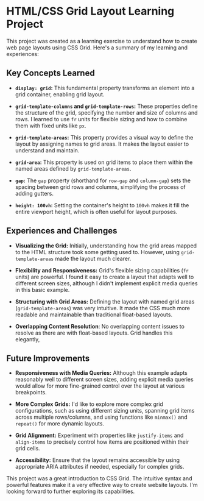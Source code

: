 # HTML/CSS Grid Layout Learning Project

This project was created as a learning exercise to understand how to create web page layouts using CSS Grid.  Here's a summary of my learning and experiences:

## Key Concepts Learned

* **`display: grid`:** This fundamental property transforms an element into a grid container, enabling grid layout.

* **`grid-template-columns` and `grid-template-rows`:** These properties define the structure of the grid, specifying the number and size of columns and rows. I learned to use `fr` units for flexible sizing and how to combine them with fixed units like `px`.

* **`grid-template-areas`:**  This property provides a visual way to define the layout by assigning names to grid areas.  It makes the layout easier to understand and maintain.

* **`grid-area`:** This property is used on grid items to place them within the named areas defined by `grid-template-areas`.

* **`gap`:**  The `gap` property (shorthand for `row-gap` and `column-gap`) sets the spacing between grid rows and columns, simplifying the process of adding gutters.

* **`height: 100vh`:** Setting the container's height to `100vh` makes it fill the entire viewport height, which is often useful for layout purposes.


## Experiences and Challenges

* **Visualizing the Grid:** Initially, understanding how the grid areas mapped to the HTML structure took some getting used to.  However, using `grid-template-areas` made the layout much clearer.

* **Flexibility and Responsiveness:**  Grid's flexible sizing capabilities (`fr` units) are powerful.  I found it easy to create a layout that adapts well to different screen sizes, although I didn't implement explicit media queries in this basic example.

* **Structuring with Grid Areas:**  Defining the layout with named grid areas (`grid-template-areas`) was very intuitive.  It made the CSS much more readable and maintainable than traditional float-based layouts.

* **Overlapping Content Resolution**: No overlapping content issues to resolve as there are with float-based layouts. Grid handles this elegantly,


## Future Improvements

* **Responsiveness with Media Queries:** Although this example adapts reasonably well to different screen sizes, adding explicit media queries would allow for more fine-grained control over the layout at various breakpoints.

* **More Complex Grids:**  I'd like to explore more complex grid configurations, such as using different sizing units, spanning grid items across multiple rows/columns, and using functions like `minmax()` and `repeat()` for more dynamic layouts.

* **Grid Alignment:** Experiment with properties like `justify-items` and `align-items` to precisely control how items are positioned within their grid cells.

* **Accessibility:**  Ensure that the layout remains accessible by using appropriate ARIA attributes if needed, especially for complex grids.



This project was a great introduction to CSS Grid.  The intuitive syntax and powerful features make it a very effective way to create website layouts.  I'm looking forward to further exploring its capabilities.

